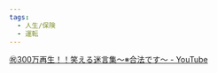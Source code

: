 ```yaml
---
tags:
  - 人生/保険
  - 運転
---
```

[㊗️300万再生！！笑える迷言集〜※合法です〜 - YouTube](https://www.youtube.com/shorts/0yJfwotwhfE)

